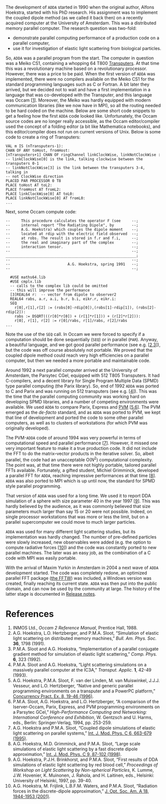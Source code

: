 The development of `ADDA` started in 1990 when the original author, Alfons Hoekstra, started with his PhD research. His assignment was to implement the coupled dipole method (as we called it back then) on a recently acquired computer at the University of Amsterdam. This was a distributed memory parallel computer. The research question was two-fold:
  * demonstrate parallel computing performance of a production code on a parallel computer,
  * use it for investigation of elastic light scattering from biological particles.

So, `ADDA` was a parallel program from the start. The computer in question was a Meiko CS1, containing a whopping 64 T800 [Transputers](http://www.wikipedia.org/wiki/Transputer).  At that time this was a revolutionary machine based on a revolutionary processor. However, there was a price to be paid. When the first version of `ADDA` was implemented, there were no compilers available on the Meiko CS1 for the standard programming languages such as C or Fortran. A bit later they arrived, but we decided not to wait and have a first implementation in a language that was co-developed with the Transputer, and this language was Occam [[1](#references)]. Moreover, the Meiko was hardly equipped with modern communication libraries (like we now have in MPI), so all the routing needed to be hard coded on the machine. Below are some short code snippets to get a feeling how the first `ADDA` code looked like. Unfortunately, the Occam source codes are no longer really accessible, as the Occam editor/compiler used the concept of a folding editor (a bit like Mathematica notebooks), and this editor/compiler does not run on current versions of Unix. Below is some code to create a ring of Transputers:

```
VAL m IS (nTransputers-1):
CHAN OF ANY toHost, fromHost:
[nTransputers+1] CHAN OF ringChannel linkClockWise, linkNotClockWise :
-- linkClockWise[0] is the link, talking clockwise between the transputers 0-1
-- linkNotClockWise[3] is the link between the transputers 3-4, talking in
-- not ClockWise direction
PLACED PAR PROCESSOR 0 T8
PLACE toHost AT toL2:
PLACE fromHost AT fromL2:
PLACE linkClockWise[0] AT toL0:
PLACE linkNotClockWise[0] AT fromL0:
...
```

Next, some Occam compute code:

```
--     This procedure calculates the operator F (see     --;
--     internal report "The Radiating Dipole", by        --;
--     A.G. Hoekstra) which couples the dipole moment    --;
--     located at rdip with the electric field observed  --;
--     at robs. The result is stored in f.r and f.i,     --;
--     the real and imaginary part of the complex        --;
--     interaction tensor.                               --;
--                                                       --;
___________________________________________________________;
--                                                       --;
--                          A.G. Hoekstra, spring 1991   --;
--                                                       --;

  #USE maths64.lib
  #USE cmplx.lib
  -- calls to the complex lib could be omitted          
  -- this will improve the performance
  [3]REAL64 r:  -- vector from dipole to observer2
  REAL64 rabs, a.r, a.i, b.r, b.i, eikr.r, eikr.i:
  SEQ
    r[0],r[1],r[2] := (robs[0]-rdip[0]),(robs[1]-rdip[1]), (robs[2]-rdip[2]):
    rabs := DSQRT(((r[0]*r[0]) + (r[1]*r[1])) + (r[2]*r[2])):
    r[0], r[1], r[2] := r[0]/rabs, r[1]/rabs, r[2]/rabs
...
```

Note the use of the `SEQ` call. In Occam we were forced to specify if a computation should be done sequentially (`SEQ`) or in parallel (`PAR`). Anyway, a beautiful language, and we got good parallel performance (see e.g. [[2,3](#references)]), but the code was off course absolutely not portable. We proved that the coupled dipole method could reach very high efficiencies on a parallel computer, but then we needed a more portable and maintainable code.

Around 1992 a next parallel computer arrived at the University of Amsterdam, the Parsytec CGel, equipped with 512 T805 Transputers. It had C-compilers, and a decent library for Single Program Multiple Data (SPMD) type parallel computing (the Parix library). So, end of 1992 `ADDA` was ported to C and Parix and was running on 512 transputers (see e.g. [[4](#references)]). This was the time that the parallel computing community was working hard on developing SPMD libraries, and a number of competing environments were available. We used `ADDA` to compare Parix, Express and [PVM](http://www.csm.ornl.gov/pvm/pvm_home.html)  [[5,6](#references)]. The PVM emerged as the _de-facto_ standard, and as `ADDA` was ported to PVM, we kept that line of development and ported the code to some other parallel computers, as well as to clusters of workstations (for which PVM was originally developed).

The PVM-`ADDA` code of around 1994 was very powerful in terms of computational speed and parallel performance [[7](#References.md)]. However, it missed one very important feature to make it a true production code. It did not include the FFT to do the matrix–vector products in the iterative solver. So, albeit parallel, the code had an unacceptable O(_N_<sup>2</sup>) computational complexity. The point was, at that time there were not highly portable, tailored parallel FFTs available. Fortunately, a gifted student, Michiel Grimminck, developed a parallel FFT for `ADDA`, reaching impressive performances at that time [[8](#references)]. `ADDA` was also ported to MPI which is up until now, the standard for SPMD style parallel programming.

That version of `ADDA` was used for a long time. We used it to report DDA simulation of a sphere with size parameter 40 in the year 1997 [[9](#references)]. This was hardly believed by the audience, as it was commonly believed that size parameters much larger than say 15 or 20 were not possible. Indeed, on single processor workstations that was more or less the limit, but on a parallel supercomputer we could move to much larger particles.

`ADDA` was used for many different light scattering studies, but its implementation was hardly changed. The number of pre-defined particles were slowly increased, new observables were added (e.g. the option to compute radiative forces [[10](#references)]) and the code was constantly ported to new parallel machines. The later was an easy job, as the combination of a C code with MPI was easily portable.

With the arrival of Maxim Yurkin in Amsterdam in 2004 a next wave of `ADDA` development started. The code was completely redone, an optimized parallel FFT package ([the FFTW](http://www.fftw.org/)) was included, a Windows version was created, finally reaching its current state. `ADDA` was then put into the public domain, and can now be used by the community at large. The history of the latter stage is documented in [Release notes](ReleaseNotes.md).

# References #
  1. INMOS Ltd., _Occam 2 Reference Manual_, Prentice Hall, 1988.
  1. A.G. Hoekstra, L.O. Hertzberger, and P.M.A. Sloot, “Simulation of elastic light scattering on distributed memory machines,” _Bull. Am. Phys. Soc._ **36**, 1798 (1991).
  1. P.M.A. Sloot and A.G. Hoekstra, “Implementation of a parallel conjugate gradient method for simulation of elastic light scattering,” _Comp. Phys._ **6**, 323 (1992).
  1. P.M.A. Sloot and A.G. Hoekstra, “Light scattering simulations on a massively parallel computer at the IC3A,” _Transput. Applic._ **1**, 42-49 (1993).
  1. A.G. Hoekstra, P.M.A. Sloot, F. van der Linden, M. van Muiswinkel, J.J.J. Vesseur, and L.O. Hertzberger, “Native and generic parallel programming environments on a transputer and a PowerPC platform,” [Concurrency Pract. Ex. 8, 19-46 (1996)](http://dx.doi.org/10.1002/(SICI)1096-9128(199601)8:1<19::AID-CPE193>3.0.CO;2-9).
  1. P.M.A. Sloot, A.G. Hoekstra, and L.O. Hertzberger, “A comparison of the Iserver-Occam, Parix, Express, and PVM programming environments on a Parsytec GCel,” _High-Performance Computing and Networking: International Conference and Exhibition_, W. Gentzsch and U. Harms, eds.,  Berlin: Springer-Verlag, 1994, pp. 253-259.
  1. A.G. Hoekstra and P.M.A. Sloot, “Coupled dipole simulations of elastic light scattering on parallel systems,” [Int. J. Mod. Phys. C 6, 663-679 (1995)](http://dx.doi.org/10.1142%2FS0129183195000563).
  1. A.G. Hoekstra, M.D. Grimminck, and P.M.A. Sloot, “Large scale simulations of elastic light scattering by a fast discrete dipole approximation,” [Int. J. Mod. Phys. C 9, 87-102 (1998)](http://dx.doi.org/10.1142%2FS012918319800008X).
  1. A.G. Hoekstra, P.J.H. Brinkhorst, and P.M.A. Sloot, “First results of DDA simulations of elastic light scattering by red blood cell,” _Proceedings of Workshop on Light Scattering by Non-spherical Particles_, K. Lumme, J.W. Hovenier, K. Muinonen, J. Rahola, and H. Laitinen, eds.,  Helsinki: University of Helsinki, 1997, pp. 39-40.
  1. A.G. Hoekstra, M. Frijlink, L.B.F.M. Waters, and P.M.A. Sloot, “Radiation forces in the discrete-dipole approximation,” [J. Opt. Soc. Am. A 18, 1944-1953 (2001)](http://dx.doi.org/10.1364%2FJOSAA.18.001944).
